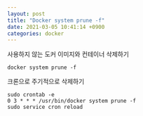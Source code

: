 ```yaml
---
layout: post
title: "Docker system prune -f"
date: 2021-03-05 10:41:14 +0900
categories: docker
---
```


사용하지 않는 도커 이미지와 컨테이너 삭제하기 

```
docker system prune -f
```

크론으로 주기적으로 삭제하기 

```
sudo crontab -e
0 3 * * * /usr/bin/docker system prune -f
sudo service cron reload
```

[참고]: https://nickjanetakis.com/blog/docker-tip-32-automatically-clean-up-after-docker-daily